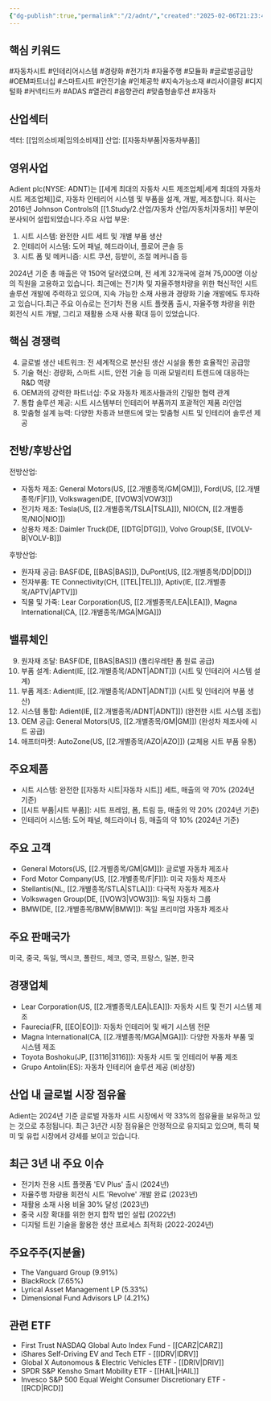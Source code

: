 ```yaml
---
{"dg-publish":true,"permalink":"/2/adnt/","created":"2025-02-06T21:23:49.431+09:00","updated":"2025-07-29T21:37:04.258+09:00"}
---
```


## 핵심 키워드

#자동차시트 #인테리어시스템 #경량화 #전기차 #자율주행 #모듈화 #글로벌공급망 #OEM파트너십 #스마트시트 #안전기술 #인체공학 #지속가능소재 #리사이클링 #디지털화 #커넥티드카 #ADAS #열관리 #음향관리 #맞춤형솔루션 #자동차 

## 산업섹터

섹터: [[임의소비재\|임의소비재]]
산업: [[자동차부품\|자동차부품]]

## 영위사업

Adient plc(NYSE: ADNT)는 [[세계 최대의 자동차 시트 제조업체\|세계 최대의 자동차 시트 제조업체]]로, 자동차 인테리어 시스템 및 부품을 설계, 개발, 제조합니다. 회사는 2016년 Johnson Controls의 [[1.Study/2.산업/자동차 산업/자동차\|자동차]] 부문이 분사되어 설립되었습니다.주요 사업 부문:

1. 시트 시스템: 완전한 시트 세트 및 개별 부품 생산
2. 인테리어 시스템: 도어 패널, 헤드라이너, 플로어 콘솔 등
3. 시트 폼 및 메커니즘: 시트 쿠션, 등받이, 조절 메커니즘 등

2024년 기준 총 매출은 약 150억 달러였으며, 전 세계 32개국에 걸쳐 75,000명 이상의 직원을 고용하고 있습니다. 최근에는 전기차 및 자율주행차량을 위한 혁신적인 시트 솔루션 개발에 주력하고 있으며, 지속 가능한 소재 사용과 경량화 기술 개발에도 투자하고 있습니다.최근 주요 이슈로는 전기차 전용 시트 플랫폼 출시, 자율주행 차량을 위한 회전식 시트 개발, 그리고 재활용 소재 사용 확대 등이 있었습니다.

## 핵심 경쟁력

4. 글로벌 생산 네트워크: 전 세계적으로 분산된 생산 시설을 통한 효율적인 공급망
5. 기술 혁신: 경량화, 스마트 시트, 안전 기술 등 미래 모빌리티 트렌드에 대응하는 R&D 역량
6. OEM과의 강력한 파트너십: 주요 자동차 제조사들과의 긴밀한 협력 관계
7. 통합 솔루션 제공: 시트 시스템부터 인테리어 부품까지 포괄적인 제품 라인업
8. 맞춤형 설계 능력: 다양한 차종과 브랜드에 맞는 맞춤형 시트 및 인테리어 솔루션 제공

## 전방/후방산업

전방산업:

- 자동차 제조: General Motors(US, [[2.개별종목/GM\|GM]]), Ford(US, [[2.개별종목/F\|F]]), Volkswagen(DE, [[VOW3\|VOW3]])
- 전기차 제조: Tesla(US, [[2.개별종목/TSLA\|TSLA]]), NIO(CN, [[2.개별종목/NIO\|NIO]])
- 상용차 제조: Daimler Truck(DE, [[DTG\|DTG]]), Volvo Group(SE, [[VOLV-B\|VOLV-B]])

후방산업:

- 원자재 공급: BASF(DE, [[BAS\|BAS]]), DuPont(US, [[2.개별종목/DD\|DD]])
- 전자부품: TE Connectivity(CH, [[TEL\|TEL]]), Aptiv(IE, [[2.개별종목/APTV\|APTV]])
- 직물 및 가죽: Lear Corporation(US, [[2.개별종목/LEA\|LEA]]), Magna International(CA, [[2.개별종목/MGA\|MGA]])

## 밸류체인

9. 원자재 조달: BASF(DE, [[BAS\|BAS]]) (폴리우레탄 폼 원료 공급)
10. 부품 설계: Adient(IE, [[2.개별종목/ADNT\|ADNT]]) (시트 및 인테리어 시스템 설계)
11. 부품 제조: Adient(IE, [[2.개별종목/ADNT\|ADNT]]) (시트 및 인테리어 부품 생산)
12. 시스템 통합: Adient(IE, [[2.개별종목/ADNT\|ADNT]]) (완전한 시트 시스템 조립)
13. OEM 공급: General Motors(US, [[2.개별종목/GM\|GM]]) (완성차 제조사에 시트 공급)
14. 애프터마켓: AutoZone(US, [[2.개별종목/AZO\|AZO]]) (교체용 시트 부품 유통)

## 주요제품

- 시트 시스템: 완전한 [[자동차 시트\|자동차 시트]] 세트, 매출의 약 70% (2024년 기준)
- [[시트 부품\|시트 부품]]: 시트 프레임, 폼, 트림 등, 매출의 약 20% (2024년 기준)
- 인테리어 시스템: 도어 패널, 헤드라이너 등, 매출의 약 10% (2024년 기준)

## 주요 고객

- General Motors(US, [[2.개별종목/GM\|GM]]): 글로벌 자동차 제조사
- Ford Motor Company(US, [[2.개별종목/F\|F]]): 미국 자동차 제조사
- Stellantis(NL, [[2.개별종목/STLA\|STLA]]): 다국적 자동차 제조사
- Volkswagen Group(DE, [[VOW3\|VOW3]]): 독일 자동차 그룹
- BMW(DE, [[2.개별종목/BMW\|BMW]]): 독일 프리미엄 자동차 제조사

## 주요 판매국가

미국, 중국, 독일, 멕시코, 폴란드, 체코, 영국, 프랑스, 일본, 한국

## 경쟁업체

- Lear Corporation(US, [[2.개별종목/LEA\|LEA]]): 자동차 시트 및 전기 시스템 제조
- Faurecia(FR, [[EO\|EO]]): 자동차 인테리어 및 배기 시스템 전문
- Magna International(CA, [[2.개별종목/MGA\|MGA]]): 다양한 자동차 부품 및 시스템 제조
- Toyota Boshoku(JP, [[3116\|3116]]): 자동차 시트 및 인테리어 부품 제조
- Grupo Antolin(ES): 자동차 인테리어 솔루션 제공 (비상장)

## 산업 내 글로벌 시장 점유율

Adient는 2024년 기준 글로벌 자동차 시트 시장에서 약 33%의 점유율을 보유하고 있는 것으로 추정됩니다. 최근 3년간 시장 점유율은 안정적으로 유지되고 있으며, 특히 북미 및 유럽 시장에서 강세를 보이고 있습니다.

## 최근 3년 내 주요 이슈

- 전기차 전용 시트 플랫폼 'EV Plus' 출시 (2024년)
- 자율주행 차량용 회전식 시트 'Revolve' 개발 완료 (2023년)
- 재활용 소재 사용 비율 30% 달성 (2023년)
- 중국 시장 확대를 위한 현지 합작 법인 설립 (2022년)
- 디지털 트윈 기술을 활용한 생산 프로세스 최적화 (2022-2024년)

## 주요주주(지분율)

- The Vanguard Group (9.91%)
- BlackRock (7.65%)
- Lyrical Asset Management LP (5.33%)
- Dimensional Fund Advisors LP (4.21%)

## 관련 ETF

- First Trust NASDAQ Global Auto Index Fund - [[CARZ\|CARZ]]
- iShares Self-Driving EV and Tech ETF - [[IDRV\|IDRV]]
- Global X Autonomous & Electric Vehicles ETF - [[DRIV\|DRIV]]
- SPDR S&P Kensho Smart Mobility ETF - [[HAIL\|HAIL]]
- Invesco S&P 500 Equal Weight Consumer Discretionary ETF - [[RCD\|RCD]]